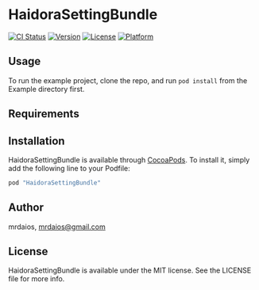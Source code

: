 # HaidoraSettingBundle

[![CI Status](http://img.shields.io/travis/mrdaios/HaidoraSettingBundle.svg?style=flat)](https://travis-ci.org/mrdaios/HaidoraSettingBundle)
[![Version](https://img.shields.io/cocoapods/v/HaidoraSettingBundle.svg?style=flat)](http://cocoapods.org/pods/HaidoraSettingBundle)
[![License](https://img.shields.io/cocoapods/l/HaidoraSettingBundle.svg?style=flat)](http://cocoapods.org/pods/HaidoraSettingBundle)
[![Platform](https://img.shields.io/cocoapods/p/HaidoraSettingBundle.svg?style=flat)](http://cocoapods.org/pods/HaidoraSettingBundle)

## Usage

To run the example project, clone the repo, and run `pod install` from the Example directory first.

## Requirements

## Installation

HaidoraSettingBundle is available through [CocoaPods](http://cocoapods.org). To install
it, simply add the following line to your Podfile:

```ruby
pod "HaidoraSettingBundle"
```

## Author

mrdaios, mrdaios@gmail.com

## License

HaidoraSettingBundle is available under the MIT license. See the LICENSE file for more info.

